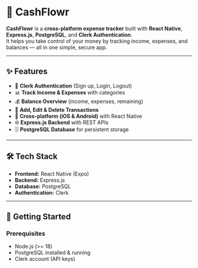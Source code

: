 # 💸 CashFlowr  

**CashFlowr** is a **cross-platform expense tracker** built with **React Native**, **Express.js**, **PostgreSQL**, and **Clerk Authentication**.  
It helps you take control of your money by tracking income, expenses, and balances — all in one simple, secure app.  

---

## ✨ Features  
- 🔐 **Clerk Authentication** (Sign up, Login, Logout)  
- 📊 **Track Income & Expenses** with categories  
- 💰 **Balance Overview** (income, expenses, remaining)  
- 📝 **Add, Edit & Delete Transactions**  
- 📱 **Cross-platform (iOS & Android)** with React Native  
- 🌐 **Express.js Backend** with REST APIs  
- 🗄 **PostgreSQL Database** for persistent storage  

---

## 🛠 Tech Stack  
- **Frontend:** React Native (Expo)  
- **Backend:** Express.js  
- **Database:** PostgreSQL  
- **Authentication:** Clerk  

---

## 🚀 Getting Started  

### Prerequisites  
- Node.js (>= 18)  
- PostgreSQL installed & running  
- Clerk account (API keys)  
